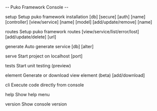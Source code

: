 
-- Puko Framework Console --

setup    Setup puko framework installation
         [db]
         [secure]
         [auth] [name]
         [controller] [view/service] [name]
         [model] [add/update/remove] [name]
         
routes   Setup puko framework routes
         [view/service/list/error/lost] [add/update/delete] [url]

generate Auto generate service
         [db]
         [alter]

serve    Start project on localhost
         [port]
         
tests    Start unit testing (preview)

element  Generate or download view element (beta)
         <name> [add/download]
         
cli      Execute code directly from console
         <router path>
         
help     Show help menu

version  Show console version
